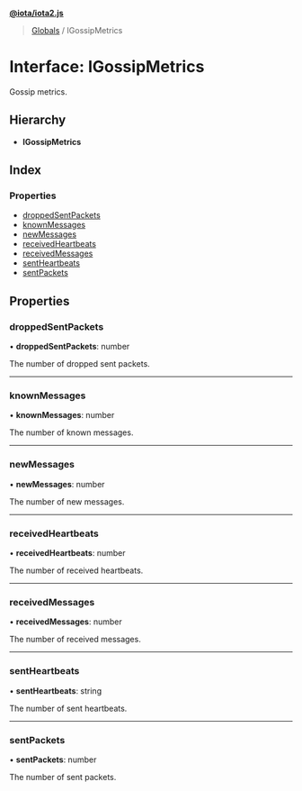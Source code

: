 **[@iota/iota2.js](../README.md)**

> [Globals](../README.md) / IGossipMetrics

# Interface: IGossipMetrics

Gossip metrics.

## Hierarchy

* **IGossipMetrics**

## Index

### Properties

* [droppedSentPackets](igossipmetrics.md#droppedsentpackets)
* [knownMessages](igossipmetrics.md#knownmessages)
* [newMessages](igossipmetrics.md#newmessages)
* [receivedHeartbeats](igossipmetrics.md#receivedheartbeats)
* [receivedMessages](igossipmetrics.md#receivedmessages)
* [sentHeartbeats](igossipmetrics.md#sentheartbeats)
* [sentPackets](igossipmetrics.md#sentpackets)

## Properties

### droppedSentPackets

•  **droppedSentPackets**: number

The number of dropped sent packets.

___

### knownMessages

•  **knownMessages**: number

The number of known messages.

___

### newMessages

•  **newMessages**: number

The number of new messages.

___

### receivedHeartbeats

•  **receivedHeartbeats**: number

The number of received heartbeats.

___

### receivedMessages

•  **receivedMessages**: number

The number of received messages.

___

### sentHeartbeats

•  **sentHeartbeats**: string

The number of sent heartbeats.

___

### sentPackets

•  **sentPackets**: number

The number of sent packets.
